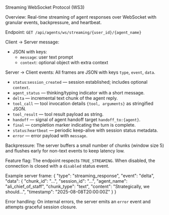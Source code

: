 Streaming WebSocket Protocol (WS3)

Overview: Real-time streaming of agent responses over WebSocket with granular events, backpressure, and heartbeat.

Endpoint: `GET /api/agents/ws/streaming/{user_id}/{agent_name}`

Client → Server message:
- JSON with keys:
  - `message`: user text prompt
  - `context`: optional object with extra context

Server → Client events: All frames are JSON with keys `type`, `event`, `data`.
- `status`:`session_created` — session established; includes optional `context`.
- `agent_status` — thinking/typing indicator with a short message.
- `delta` — incremental text chunk of the agent reply.
- `tool_call` — tool invocation details `{tool, arguments}` as stringified JSON.
- `tool_result` — tool result payload as string.
- `handoff` — signal of agent handoff target `handoff_to:{agent}`.
- `final` — completion marker indicating the turn is complete.
- `status`:`heartbeat` — periodic keep-alive with session status metadata.
- `error` — error payload with `message`.

Backpressure: The server buffers a small number of chunks (window size 5) and flushes early for non-text events to keep latency low.

Feature flag: The endpoint respects `TRUE_STREAMING`. When disabled, the connection is closed with a `disabled` status event.

Example server frame:
{
  "type": "streaming_response",
  "event": "delta",
  "data": {
    "chunk_id": "...",
    "session_id": "...",
    "agent_name": "ali_chief_of_staff",
    "chunk_type": "text",
    "content": "Strategically, we should…",
    "timestamp": "2025-08-08T20:00:00Z"
  }
}

Error handling: On internal errors, the server emits an `error` event and attempts graceful session closure.

